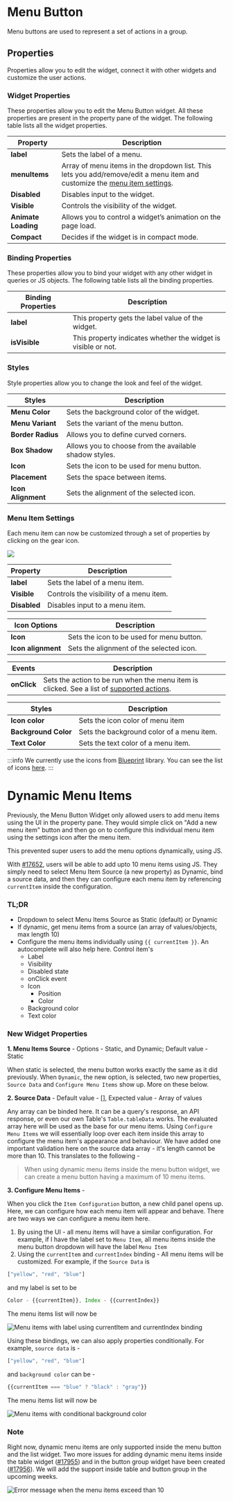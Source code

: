 # Menu Button

Menu buttons are used to represent a set of actions in a group.

<VideoEmbed host="youtube" videoId="tDMAOxZTmxY" title="How to use Mwnu Button Widget" caption="How to use Mwnu Button Widget"/>

## Properties

Properties allow you to edit the widget, connect it with other widgets and customize the user actions.

### Widget Properties

These properties allow you to edit the Menu Button widget. All these properties are present in the property pane of the widget. The following table lists all the widget properties.

| Property            | Description                                                                                                                                                    |
| ------------------- | -------------------------------------------------------------------------------------------------------------------------------------------------------------- |
| **label**           | Sets the label of a menu.                                                                                                                                      |
| **menuItems**       | Array of menu items in the dropdown list. This lets you add/remove/edit a menu item and customize the [menu item settings](menu-button.md#menu-item-settings). |
| **Disabled**        | Disables input to the widget.                                                                                                                                  |
| **Visible**         | Controls the visibility of the widget.                                                                                                                         |
| **Animate Loading** | Allows you to control a widget’s animation on the page load.                                                                                                   |
| **Compact**         | Decides if the widget is in compact mode.                                                                                                                      |

### Binding Properties

These properties allow you to bind your widget with any other widget in queries or JS objects. The following table lists all the binding properties.

| Binding Properties | Description                                                   |
| ------------------ | ------------------------------------------------------------- |
| **label**          | This property gets the label value of the widget.             |
| **isVisible**      | This property indicates whether the widget is visible or not. |

### Styles

Style properties allow you to change the look and feel of the widget.

| Styles             | Description                                            |
| ------------------ | ------------------------------------------------------ |
| **Menu Color**     | Sets the background color of the widget.               |
| **Menu Variant**   | Sets the variant of the menu button.                   |
| **Border Radius**  | Allows you to define curved corners.                   |
| **Box Shadow**     | Allows you to choose from the available shadow styles. |
| **Icon**           | Sets the icon to be used for menu button.              |
| **Placement**      | Sets the space between items.                          |
| **Icon Alignment** | Sets the alignment of the selected icon.               |

### Menu Item Settings

Each menu item can now be customized through a set of properties by clicking on the gear icon.

![](/img/Menu_items.gif)

| Property                           | Description                                                                     |
| -----------------------------------| -------------------------------------------------------------------------------------------------------------|
| **label**                          | Sets the label of a menu item.          |
| **Visible**                        | Controls the visibility of a menu item. |
| **Disabled**                       | Disables input to a menu item.          |

| Icon Options       | Description                               |
| ------------------ | ----------------------------------------- |
| **Icon**           | Sets the icon to be used for menu button. |
| **Icon alignment** | Sets the alignment of the selected icon.  |

| Events      | Description                                                                                                                        |
| ----------- | ---------------------------------------------------------------------------------------------------------------------------------- |
| **onClick** | Sets the action to be run when the menu item is clicked. See a list of [supported actions](../appsmith-framework/widget-actions/). |

| Styles               | Description                               |
| -------------------- | ----------------------------------------- |
| **Icon color**       | Sets the icon color of menu item          |
| **Background Color** | Sets the background color of a menu item. |
| **Text Color**       | Sets the text color of a menu item.       |

:::info
We currently use the icons from [Blueprint](https://blueprintjs.com) library. You can see the list of icons [here](https://blueprintjs.com/docs/#icons).
:::

# Dynamic Menu Items

Previously, the Menu Button Widget only allowed users to add menu items using the UI in the property pane. They would simple click on "Add a new menu item" button and then go on to configure this individual menu item using the settings icon after the menu item.

This prevented super users to add the menu options dynamically, using JS.

With [#17652](https://github.com/appsmithorg/appsmith/pull/17652), users will be able to add upto 10 menu items using JS. They simply need to select Menu Item Source (a new property) as Dynamic, bind a source data, and then they can configure each menu item by referencing `currentItem` inside the configuration.

### TL;DR

-   Dropdown to select Menu Items Source as Static (default) or Dynamic
-   If dynamic, get menu items from a source (an array of values/objects, max length 10)
-   Configure the menu items individually using  `{{ currentItem }}`. An autocomplete will also help here. Control item's
    -   Label
    -   Visibility
    -   Disabled state
    -   onClick event
    -   Icon
        -   Position
        -   Color
    -   Background color
    -   Text color

### New Widget Properties
**1. Menu Items Source** - Options - Static, and Dynamic; Default value - Static

When static is selected, the menu button works exactly the same as it did previously.
When `Dynamic`, the new option, is selected, two new properties, `Source Data` and `Configure Menu Items` show up. More on these below.

**2. Source Data** - Default value - [], Expected value - Array of values

Any array can be binded here. It can be a query's response, an API response, or even our own Table's `Table.tableData` works. The evaluated array here will be used as the base for our menu items. Using `Configure Menu Items` we will essentially loop over each item inside this array to configure the menu item's appearance and behaviour.
We have added one important validation here on the source data array - it's length cannot be more than 10. This translates to the following - 

> When using dynamic menu items inside the menu button widget, we can create a menu button having a maximum of 10 menu items.

**3. Configure Menu Items** - 

When you click the `Item Configuration` button, a new child panel opens up. Here, we can configure how each menu item will appear and behave. There are two ways we can configure a menu item here.
1. By using the UI - all menu items will have a similar configuration. 
For example, if I have the label set to `Menu Item`, all menu items inside the menu button dropdown will have the label `Menu Item`
2. Using the `currentItem` and `currentIndex` binding - All menu items will be customized.
For example, if the `Source Data` is 
```js
["yellow", "red", "blue"]
```
and my label is set to be
```js
Color - {{currentItem}}, Index - {{currentIndex}}
```
The menu items list will now be 

![Menu items with label using currentItem and currentIndex binding](/img/dynamic-menu-items-label.png)

Using these bindings, we can also apply properties conditionally. For example, `source data` is -
```js
["yellow", "red", "blue"]
```
and `background color` can be - 
```js
{{currentItem === "blue" ? "black" : "gray"}}
```
The menu items list will now be 

![Menu items with conditional background color](/img/dynamic-menu-items-background-color.png)

### Note
Right now, dynamic menu items are only supported inside the menu button and the list widget. Two more issues for adding dynamic menu items inside the table widget ([#17955](https://github.com/appsmithorg/appsmith/issues/17955)) and in the button group widget have been created ([#17956](https://github.com/appsmithorg/appsmith/issues/17956)). We will add the support inside table and button group in the upcoming weeks.

![Error message when the menu items exceed than 10](/img/dynamic-menu-items-error.png)
